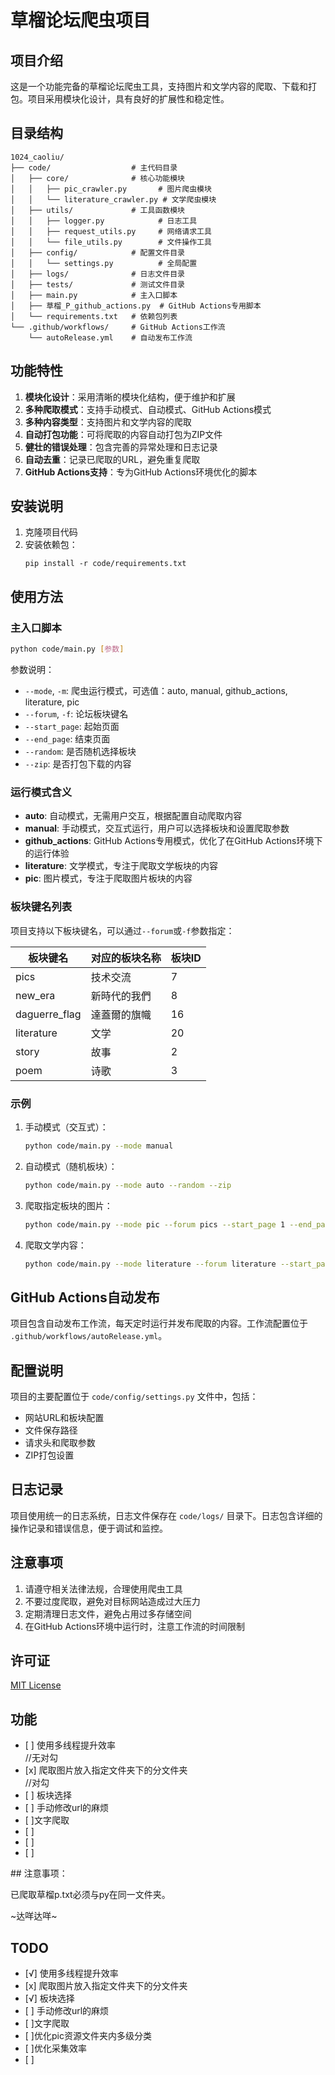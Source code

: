 # 草榴论坛爬虫项目

## 项目介绍

这是一个功能完备的草榴论坛爬虫工具，支持图片和文学内容的爬取、下载和打包。项目采用模块化设计，具有良好的扩展性和稳定性。

## 目录结构

```
1024_caoliu/
├── code/                  # 主代码目录
│   ├── core/              # 核心功能模块
│   │   ├── pic_crawler.py       # 图片爬虫模块
│   │   └── literature_crawler.py # 文学爬虫模块
│   ├── utils/             # 工具函数模块
│   │   ├── logger.py            # 日志工具
│   │   ├── request_utils.py     # 网络请求工具
│   │   └── file_utils.py        # 文件操作工具
│   ├── config/            # 配置文件目录
│   │   └── settings.py          # 全局配置
│   ├── logs/              # 日志文件目录
│   ├── tests/             # 测试文件目录
│   ├── main.py            # 主入口脚本
│   ├── 草榴_P_github_actions.py  # GitHub Actions专用脚本
│   └── requirements.txt   # 依赖包列表
└── .github/workflows/     # GitHub Actions工作流
    └── autoRelease.yml    # 自动发布工作流
```

## 功能特性

1. **模块化设计**：采用清晰的模块化结构，便于维护和扩展
2. **多种爬取模式**：支持手动模式、自动模式、GitHub Actions模式
3. **多种内容类型**：支持图片和文学内容的爬取
4. **自动打包功能**：可将爬取的内容自动打包为ZIP文件
5. **健壮的错误处理**：包含完善的异常处理和日志记录
6. **自动去重**：记录已爬取的URL，避免重复爬取
7. **GitHub Actions支持**：专为GitHub Actions环境优化的脚本

## 安装说明

1. 克隆项目代码
2. 安装依赖包：
   ```
   pip install -r code/requirements.txt
   ```

## 使用方法

### 主入口脚本

```bash
python code/main.py [参数]
```

参数说明：
- `--mode`, `-m`: 爬虫运行模式，可选值：auto, manual, github_actions, literature, pic
- `--forum`, `-f`: 论坛板块键名
- `--start_page`: 起始页面
- `--end_page`: 结束页面
- `--random`: 是否随机选择板块
- `--zip`: 是否打包下载的内容

### 运行模式含义

- **auto**: 自动模式，无需用户交互，根据配置自动爬取内容
- **manual**: 手动模式，交互式运行，用户可以选择板块和设置爬取参数
- **github_actions**: GitHub Actions专用模式，优化了在GitHub Actions环境下的运行体验
- **literature**: 文学模式，专注于爬取文学板块的内容
- **pic**: 图片模式，专注于爬取图片板块的内容

### 板块键名列表

项目支持以下板块键名，可以通过`--forum`或`-f`参数指定：

| 板块键名 | 对应的板块名称 | 板块ID |
|---------|--------------|-------|
| pics | 技术交流 | 7 |
| new_era | 新時代的我們 | 8 |
| daguerre_flag | 達蓋爾的旗幟 | 16 |
| literature | 文学 | 20 |
| story | 故事 | 2 |
| poem | 诗歌 | 3 |

### 示例

1. 手动模式（交互式）：
   ```bash
   python code/main.py --mode manual
   ```

2. 自动模式（随机板块）：
   ```bash
   python code/main.py --mode auto --random --zip
   ```

3. 爬取指定板块的图片：
   ```bash
   python code/main.py --mode pic --forum pics --start_page 1 --end_page 3 --zip
   ```

4. 爬取文学内容：
   ```bash
   python code/main.py --mode literature --forum literature --start_page 1 --end_page 2
   ```

## GitHub Actions自动发布

项目包含自动发布工作流，每天定时运行并发布爬取的内容。工作流配置位于 `.github/workflows/autoRelease.yml`。

## 配置说明

项目的主要配置位于 `code/config/settings.py` 文件中，包括：
- 网站URL和板块配置
- 文件保存路径
- 请求头和爬取参数
- ZIP打包设置

## 日志记录

项目使用统一的日志系统，日志文件保存在 `code/logs/` 目录下。日志包含详细的操作记录和错误信息，便于调试和监控。

## 注意事项

1. 请遵守相关法律法规，合理使用爬虫工具
2. 不要过度爬取，避免对目标网站造成过大压力
3. 定期清理日志文件，避免占用过多存储空间
4. 在GitHub Actions环境中运行时，注意工作流的时间限制

## 许可证

[MIT License](LICENSE)

## 功能
<ul><li>[ ] 使用多线程提升效率</li>//无对勾
<li>[x] 爬取图片放入指定文件夹下的分文件夹</li>//对勾
<li>[ ] 板块选择</li>
<li>[ ] 手动修改url的麻烦</li>
<li>[ ]文字爬取</li>
<li>[ ]</li>
<li>[ ]</li>
<li>[ ]</li>
</ul>
## 注意事项：
<p>已爬取草榴p.txt必须与py在同一文件夹。</p>
<p>~达咩达咩~</p>

## TODO
<ul><li>[√] 使用多线程提升效率</li>
<li>[x] 爬取图片放入指定文件夹下的分文件夹</li>
<li>[√] 板块选择</li>
<li>[ ] 手动修改url的麻烦</li>
<li>[ ]文字爬取</li>
<li>[ ]优化pic资源文件夹内多级分类</li>
<li>[ ]优化采集效率</li>
<li>[ ]</li>
</ul>